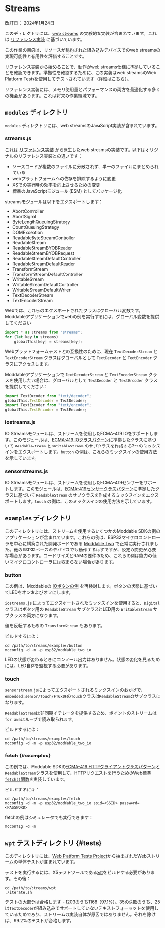 # Streams
改訂日： 2024年1月24日

このディレクトリには、[web streams](https://streams.spec.whatwg.org) の実験的な実装が含まれています。これは [リファレンス実装](https://github.com/whatwg/streams) に基づいています。

この作業の目的は、リソースが制約された組み込みデバイスでのweb streamsの実現可能性と有用性を評価することです。

リファレンス実装から始めることで、動作がweb streams仕様に準拠していることを確認できます。準拠性を確認するために、この実装はweb streamsのWeb Platform Testsを使用してテストされています（[詳細はこちら](#tests)）。

リファレンス実装には、メモリ使用量とパフォーマンスの両方を最適化する多くの機会があります。これは将来の作業領域です。

<a id="modules"></a>
## `modules` ディレクトリ
`modules` ディレクトリには、web streamsのJavaScript実装が含まれています。

### streams.js

これは [リファレンス実装](https://github.com/whatwg/streams) から派生したweb streamsの実装です。以下はオリジナルのリファレンス実装との違いです：

- ソースコードが複数のファイルに分散されず、単一のファイルにまとめられている
- webプラットフォームへの依存を排除するように変更
- XSでの実行時の効率を向上させるための変更
- 標準のJavaScriptモジュール (ESM) としてパッケージ化

streamsモジュールは以下をエクスポートします：

- AbortController
- AbortSignal
- ByteLengthQueuingStrategy
- CountQueuingStrategy
- DOMException
- ReadableByteStreamController
- ReadableStream
- ReadableStreamBYOBReader
- ReadableStreamBYOBRequest
- ReadableStreamDefaultController
- ReadableStreamDefaultReader
- TransformStream
- TransformStreamDefaultController
- WritableStream
- WritableStreamDefaultController
- WritableStreamDefaultWriter
- TextDecoderStream
- TextEncoderStream

Webでは、これらのエクスポートされたクラスはグローバル変数です。Moddableアプリケーションでwebの例を実行するには、グローバル変数を提供してください：

```js
import * as streams from "streams";
for (let key in streams)
	globalThis[key] = streams[key];
```

Webプラットフォームテストとの互換性のために、現在 `TextDecoderStream` と `TextEncoderStream` クラスはグローバルとして `TextDecoder` と `TextEncoder` クラスにアクセスします。

Moddableアプリケーションで `TextDecoderStream` と `TextEncoderStream` クラスを使用したい場合は、グローバルとして `TextDecoder` と `TextEncoder` クラスを提供してください：

```js
import TextDecoder from "text/decoder";
globalThis.TextDecoder = TextDecoder;
import TextEncoder from "text/encoder";
globalThis.TextEncoder = TextEncoder;
```

### iostreams.js

IO Streamsモジュールは、ストリームを使用したECMA-419 IOをサポートします。このモジュールは、[ECMA-419 IOクラスパターン](https://419.ecma-international.org/#-9-io-class-pattern)に準拠したクラスに基づいて `ReadableStream` と `WritableStream` のサブクラスを作成する2つのミックスインをエクスポートします。`button` の例は、これらのミックスインの使用方法を示しています。

### sensorstreams.js

IO Streamsモジュールは、ストリームを使用したECMA-419センサーをサポートします。このモジュールは、[ECMA-419センサークラスパターン](https://419.ecma-international.org/#-13-sensor-class-pattern)に準拠したクラスに基づいて `ReadableStream` のサブクラスを作成するミックスインをエクスポートします。`touch` の例は、このミックスインの使用方法を示しています。

<a id="examples"></a>
## `examples` ディレクトリ
このディレクトリには、ストリームを使用するいくつかのModdable SDKの例のアプリケーションが含まれています。これらの例は、ESP32マイクロコントローラを中心に構築された開発ボードである [Moddable Two](https://www.moddable.com/moddable-two) で正常に実行されました。他のESP32ベースのデバイスでも動作するはずですが、設定の変更が必要な場合があります。コードサイズとRAMの要件のため、これらの例は能力の低いマイクロコントローラには収まらない場合があります。

### button

この例は、Moddableの [IOボタンの例](https://github.com/Moddable-OpenSource/moddable/tree/public/examples/io/digital/button) を再検討します。ボタンの状態に基づいてLEDをオンおよびオフにします。

`iostreams.js` によってエクスポートされたミックスインを使用すると、`Digital` クラスはボタン用の `ReadableStream` サブクラスとLED用の `WritableStream` サブクラスの両方になります。

値を反転するための `TransformStream` もあります。

ビルドするには：

```shell
cd /path/to/streams/examples/button
mcconfig -d -m -p esp32/moddable_two_io
```

LEDの状態が変わるときにコンソール出力はありません。状態の変化を見るためには、LED自体を監視する必要があります。

### touch

`sensorstream.js`によってエクスポートされるミックスインのおかげで、`embedded:sensor/Touch/FT6x06`の`Touch`クラスは`ReadableStream`のサブクラスになります。

`ReadableStream`は非同期イテレータを提供するため、ポイントのストリームは`for await`ループで読み取られます。

ビルドするには：

```shell
cd /path/to/streams/examples/touch
mcconfig -d -m -p esp32/moddable_two_io
```

### fetch {#examples}

この例では、Moddable SDKの[ECMA-419 HTTPクライアントクラスパターン](https://419.ecma-international.org/#-20-http-client-class-pattern)と`ReadableStream`クラスを使用して、HTTPリクエストを行うためのWeb標準[`fetch()`関数](https://developer.mozilla.org/en-US/docs/Web/API/Fetch_API)を実装しています。

ビルドするには：

```shell
cd /path/to/streams/examples/fetch
mcconfig -d -m -p esp32/moddable_two_io ssid=<SSID> password=<PASSWORD>
```

fetchの例はシミュレータでも実行できます：

```shell
mcconfig -d -m
```

<a id="tests"></a>
## `wpt` テストディレクトリ {#tests}

このディレクトリには、[Web Platform Tests Project](https://github.com/web-platform-tests/wpt)から抽出されたWebストリームの単体テストが含まれています。

テストを実行するには、XSテストツールである[xst](https://github.com/Moddable-OpenSource/moddable/blob/public/documentation/xs/xst.md)をビルドする必要があります。その後：

```shell
cd /path/to/streams/wpt
./iterate.sh
```

テストの大部分は合格します - 1203のうち1168（97.1%）。35の失敗のうち、25は`TextDecoder`が組み込みでサポートしていないテキストフォーマットを使用しているためであり、ストリームの実装自体が原因ではありません。それを除けば、99.2%のテストが合格します。
